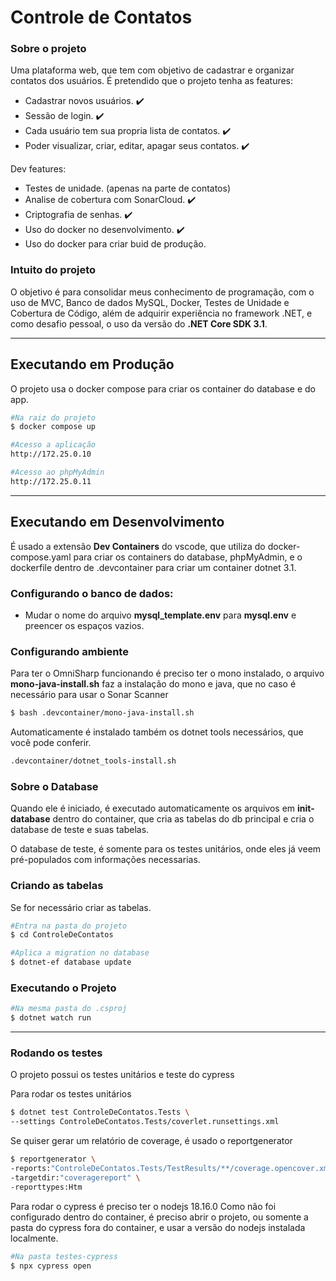 # Controle de Contatos
### Sobre o projeto
Uma plataforma web, que tem com objetivo de cadastrar e organizar contatos dos usuários.
É pretendido que o projeto tenha as features:
- Cadastrar novos usuários. :heavy_check_mark:
- Sessão de login. :heavy_check_mark:
- Cada usuário tem sua propria lista de contatos. :heavy_check_mark:
- Poder visualizar, criar, editar, apagar seus contatos. :heavy_check_mark:

Dev features:
- Testes de unidade. (apenas na parte de contatos)
- Analise de cobertura com SonarCloud. :heavy_check_mark:
- Criptografia de senhas. :heavy_check_mark:
- Uso do docker no desenvolvimento. :heavy_check_mark:
- Uso do docker para criar buid de produção.

### Intuito do projeto
O objetivo é para consolidar meus conhecimento de programação, com o uso de MVC, Banco de dados MySQL, Docker, Testes de Unidade e Cobertura de Código, além de adquirir experiência no framework .NET, e como desafio pessoal, o uso da versão do __.NET Core SDK 3.1__.
___
## Executando em Produção
O projeto usa o docker compose para criar os container do database e do app.

```bash
#Na raiz do projeto
$ docker compose up

#Acesso a aplicação
http://172.25.0.10

#Acesso ao phpMyAdmin
http://172.25.0.11
```
___
## Executando em Desenvolvimento
É usado a extensão __Dev Containers__ do vscode, que utiliza do docker-compose.yaml para criar os containers do database, phpMyAdmin, e o dockerfile dentro de .devcontainer para criar um container dotnet 3.1.

### Configurando o banco de dados:
- Mudar o nome do arquivo __mysql_template.env__ para __mysql.env__ e preencer os espaços vazios.

### Configurando ambiente
Para ter o OmniSharp funcionando é preciso ter o mono instalado, o arquivo __mono-java-install.sh__ faz a instalação do mono e java, que no caso é necessário para usar o Sonar Scanner

```bash
$ bash .devcontainer/mono-java-install.sh
```

Automaticamente é instalado também os dotnet tools necessários, que você pode conferir.
```bash
.devcontainer/dotnet_tools-install.sh
```

### Sobre o Database
Quando ele é iniciado, é executado automaticamente os arquivos em __init-database__ dentro do container, que cria as tabelas do db principal e cria o database de teste e suas tabelas.

O database de teste, é somente para os testes unitários, onde eles já veem pré-populados com informações necessarias.

### Criando as tabelas
Se for necessário criar as tabelas.
```bash
#Entra na pasta do projeto
$ cd ControleDeContatos

#Aplica a migration no database
$ dotnet-ef database update
```
### Executando o Projeto
```bash
#Na mesma pasta do .csproj
$ dotnet watch run
```
___
### Rodando os testes
O projeto possui os testes unitários e teste do cypress

Para rodar os testes unitários

```bash
$ dotnet test ControleDeContatos.Tests \
--settings ControleDeContatos.Tests/coverlet.runsettings.xml
```

Se quiser gerar um relatório de coverage, é usado o reportgenerator

```bash
$ reportgenerator \
-reports:"ControleDeContatos.Tests/TestResults/**/coverage.opencover.xml" \
-targetdir:"coveragereport" \
-reporttypes:Htm
```

Para rodar o cypress é preciso ter o nodejs 18.16.0
Como não foi configurado dentro do container, é preciso abrir o projeto, ou somente a pasta do cypress fora do container, e usar a versão do nodejs instalada localmente.

```bash
#Na pasta testes-cypress
$ npx cypress open
```
